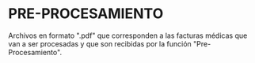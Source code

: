 # PRE-PROCESAMIENTO

Archivos en formato ".pdf" que corresponden a las facturas médicas que van a ser procesadas y que son recibidas por la función "Pre-Procesamiento".
